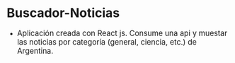 # Buscador-Noticias

* <big>Aplicación creada con React js. Consume una api y muestar las noticias por categoría (general, ciencia, etc.) de Argentina.</big>
